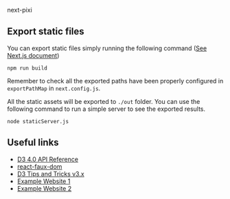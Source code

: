 next-pixi


## Export static files

You can export static files simply running the following command ([See Next.js document](https://github.com/zeit/next.js/#static-html-export))

```
npm run build
```

Remember to check all the exported paths have been properly configured in `exportPathMap` in `next.config.js`.

All the static assets will be exported to `./out` folder. You can use the following command to run a simple server to see the exported results.

```
node staticServer.js
```

## Useful links

* [D3 4.0 API Reference](https://github.com/d3/d3/blob/master/API.md)
* [react-faux-dom](https://github.com/Olical/react-faux-dom)
* [D3 Tips and Tricks v3.x](https://leanpub.com/D3-Tips-and-Tricks/read)
* [Example Website 1](https://bl.ocks.org/markmarkoh)
* [Example Website 2](https://bl.ocks.org/d3noob)
